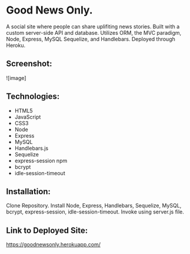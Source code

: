 # Good News Only. 

A social site where people can share uplifiting news stories. Built with a custom server-side API and database. Utilizes ORM, the MVC paradigm, Node, Express, MySQL Sequelize, and Handlebars. Deployed through Heroku. 

## Screenshot:
![image]

## Technologies:
- HTML5
- JavaScript
- CSS3
- Node
- Express
- MySQL
- Handlebars.js
- Sequelize
- express-session npm
- bcrypt
- idle-session-timeout

## Installation:
Clone Repository. Install Node, Express, Handlebars, Sequelize, MySQL, bcrypt, express-session, idle-session-timeout. Invoke using server.js file.

## Link to Deployed Site:
https://goodnewsonly.herokuapp.com/

